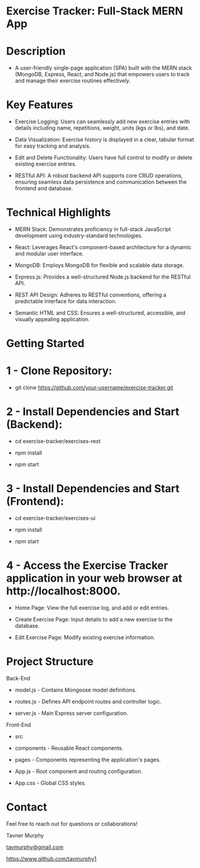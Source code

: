 # Exercise Tracker: Full-Stack MERN App

# Description

  - A user-friendly single-page application (SPA) built with the MERN stack (MongoDB, Express, React, and Node.js) that empowers users to track and manage their exercise routines   effectively.

# Key Features

  - Exercise Logging: Users can seamlessly add new exercise entries with details including name, repetitions, weight, units (kgs or lbs), and date.

  - Data Visualization: Exercise history is displayed in a clear, tabular format for easy tracking and analysis.

  - Edit and Delete Functionality: Users have full control to modify or delete existing exercise entries.

  - RESTful API: A robust backend API supports core CRUD operations, ensuring seamless data persistence and communication between the frontend and database.

# Technical Highlights

  - MERN Stack: Demonstrates proficiency in full-stack JavaScript development using industry-standard technologies.

  - React: Leverages React's component-based architecture for a dynamic and modular user interface.

  - MongoDB: Employs MongoDB for flexible and scalable data storage.

  - Express.js: Provides a well-structured Node.js backend for the RESTful API.

  - REST API Design: Adheres to RESTful conventions, offering a predictable interface for data interaction.

  - Semantic HTML and CSS: Ensures a well-structured, accessible, and visually appealing application.

# Getting Started

# 1 - Clone Repository:

  - git clone https://github.com/your-username/exercise-tracker.git

# 2 - Install Dependencies and Start (Backend):
  
  - cd exercise-tracker/exercises-rest
  
  - npm install
  
  - npm start 

# 3 - Install Dependencies and Start (Frontend):

  - cd exercise-tracker/exercises-ui

  - npm install 

  - npm start

# 4 - Access the Exercise Tracker application in your web browser at http://localhost:8000.

  - Home Page: View the full exercise log, and add or edit entries.

  - Create Exercise Page: Input details to add a new exercise to the database.

  - Edit Exercise Page: Modify existing exercise information.

# Project Structure
  
  Back-End

  - model.js - Contains Mongoose model definitions.

  - routes.js - Defines API endpoint routes and controller logic.

  - server.js - Main Express server configuration.

  Front-End

  - src

  - components - Reusable React components.

  - pages - Components representing the application's pages.

  - App.js - Root component and routing configuration.

  - App.css - Global CSS styles.

# Contact

  Feel free to reach out for questions or collaborations!

  Tavner Murphy
  
  tavmurphy@gmail.com
  
  https://www.github.com/tavmurphy1
